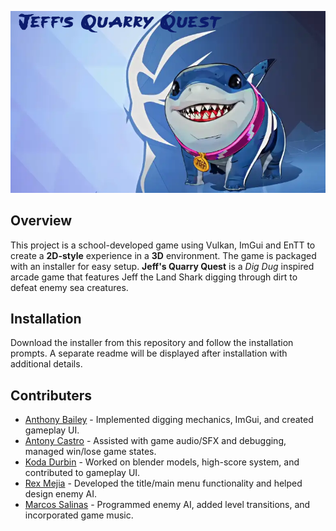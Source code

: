 ![Game Title](Jeff.png)

## Overview
This project is a school-developed game using Vulkan, ImGui and EnTT to create a **2D-style** experience in a **3D** environment. The game is packaged with an installer for easy setup. **Jeff's Quarry Quest** is a *Dig Dug* inspired arcade game that features Jeff the Land Shark digging through dirt to defeat enemy sea creatures.

## Installation
Download the installer from this repository and follow the installation prompts. A separate readme will be displayed after installation with additional details.

## Contributers
- [Anthony Bailey](https://github.com/mrabailey96) - Implemented digging mechanics, ImGui, and created gameplay UI.
- [Antony Castro](https://github.com/antonyxabier) - Assisted with game audio/SFX and debugging, managed win/lose game states.
- [Koda Durbin](https://github.com/koda-doka) - Worked on blender models, high-score system, and contributed to gameplay UI.
- [Rex Mejia](https://github.com/Rmejia03) - Developed the title/main menu functionality and helped design enemy AI.
- [Marcos Salinas](https://github.com/Merkz10) - Programmed enemy AI, added level transitions, and incorporated game music.
